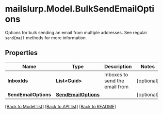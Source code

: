 # mailslurp.Model.BulkSendEmailOptions
Options for bulk sending an email from multiple addresses. See regular `sendEmail` methods for more information.
## Properties

Name | Type | Description | Notes
------------ | ------------- | ------------- | -------------
**InboxIds** | **List&lt;Guid&gt;** | Inboxes to send the email from | [optional] 
**SendEmailOptions** | [**SendEmailOptions**](SendEmailOptions) |  | [optional] 

[[Back to Model list]](../README#documentation-for-models) [[Back to API list]](../README#documentation-for-api-endpoints) [[Back to README]](../README)

